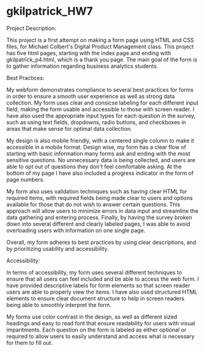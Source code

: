 # gkilpatrick_HW7
Project Description: 

This project is a first attempt on making a form page using HTML and CSS files, for Michael Colbert's Digital Product Management class. This project has five html pages, starting with the index page and ending with gkilpatrick_p4.html, which is a thank you page. The main goal of the form is to gather information regarding business analytics students.

Best Practices: 

My webform demonstrates compliance to several best practices for forms in order to ensure a smooth user experience as well as strong data collection. My form uses clear and consicse labeling for each different input field, making the form usable and accessible to those with screen reader. I have also used the appropriate input types for each question in the survey, such as using text fields, dropdowns, radio buttons, and checkboxes in areas that make sense for optimal data collection.

My design is also mobile friendly, with a centered single column to make it accessible in a mobile format. Design wise, my form has a clear flow of starting with basic information many forms ask and ending with the most sensitive questions. No unnecessary data is being collected, and users are able to opt out of questions they don't feel comfortable asking. At the bottom of my page I have also included a progress indicator in the form of page numbers.

My form also uses validation techniques such as having clear HTML for required items, with required fields being made clear to users and options available for those that do not wish to answer certain questions. This approach will allow users to minimize errors in data input and streamline the data gathering and entering process. Finally, by having the survey broken down into several different and clearly labeled pages, I was able to avoid overloading users with information on one single page.

Overall, my form adheres to best practices by using clear descriptions, and by prioritizing usability and accessibility.

Accessibility: 

In terms of accessibility, my form uses several different techniques to ensure that all users can feel included and be able to access the web form. I have provided descriptive labels for form elements so that screen reader users are able to properly view the items. I have also used structured HTML elements to ensure clear document structure to help in screen readers being able to smoothly interpret the form.

My forms use color contrast in the design, as well as different sized headings and easy to read font that ensure readability for users with visual imparitments. Each question on the form is labeled as either optional or required to allow users to easily understand and access what is necessary for them to fill out.